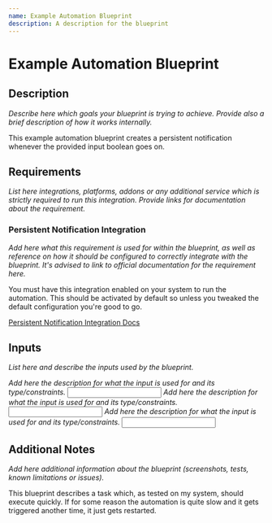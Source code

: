 ```yaml
---
name: Example Automation Blueprint
description: A description for the blueprint
---
```


# Example Automation Blueprint

## Description

_Describe here which goals your blueprint is trying to achieve. Provide also a brief description of how it works internally._

This example automation blueprint creates a persistent notification whenever the provided input boolean goes on.

## Requirements

_List here integrations, platforms, addons or any additional service which is strictly required to run this integration. Provide links for documentation about the requirement._

### Persistent Notification Integration

_Add here what this requirement is used for within the blueprint, as well as reference on how it should be configured to correctly integrate with the blueprint. It's advised to link to official documentation for the requirement here._

You must have this integration enabled on your system to run the automation. This should be activated by default so unless you tweaked the default configuration you're good to go.

[Persistent Notification Integration Docs](https://www.home-assistant.io/integrations/persistent_notification/)

## Inputs

_List here and describe the inputs used by the blueprint._

_Add here the description for what the input is used for and its type/constraints._
<Input
 name='Example Input Boolean'
 description='The boolean input which will activate the automation. This input is required.'
 selector='boolean'
 required
 />
_Add here the description for what the input is used for and its type/constraints._
<Input
 name='Example Text'
 description='The text which will be displayed as message in the persistent notification. This input is optional.'
 selector='text'
 />
_Add here the description for what the input is used for and its type/constraints._
<Input
 name='Example Input Device'
 description='A device input which demonstrates how to document an input with a specific requirement. As a bare example, this input is required only if using the MQTT Integration.'
 selector='device'
 required='MQTT Integration'
 />

## Additional Notes

_Add here additional information about the blueprint (screenshots, tests, known limitations or issues)._

This blueprint describes a task which, as tested on my system, should execute quickly. If for some reason the automation is quite slow and it gets triggered another time, it just gets restarted.
